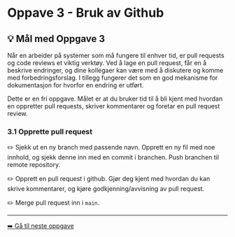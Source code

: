 # Oppave 3 - Bruk av Github

## :bulb: Mål med Oppgave 3

Når en arbeider på systemer som må fungere til enhver tid, er pull requests og code reviews et viktig verktøy. Ved å lage en pull request, får en å beskrive endringer, og dine kollegaer kan være med å diskutere og komme med forbedringsforslag. I tillegg fungerer det som en god mekanisme for dokumentasjon for hvorfor en endring er utført.

Dette er en fri oppgave. Målet er at du bruker tid til å bli kjent med hvordan en oppretter pull requests, skriver kommentarer og foretar en pull request review.

### 3.1 Opprette pull request

:pencil2: Sjekk ut en ny branch med passende navn. Opprett en ny fil med noe innhold, og sjekk denne inn med en commit i branchen. Push branchen til remote repository.

:pencil2: Opprett en pull request i github.
Gjør deg kjent med hvordan du kan skrive kommentarer, og kjøre godkjenning/avvisning av pull request.

:pencil2: Merge pull request inn i `main`.

---

[:arrow_right: Gå til neste oppgave](../oppgave-4/README.md)
